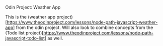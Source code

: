 Odin Project: Weather App

This is the (weather app project)[https://www.theodinproject.com/lessons/node-path-javascript-weather-app] from the odin project. Will also look to combine concepts from the (Todo list project)[https://www.theodinproject.com/lessons/node-path-javascript-todo-list] as well.
